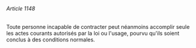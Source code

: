###### Article 1148

Toute personne incapable de contracter peut néanmoins accomplir seule les actes courants autorisés par la loi ou l'usage, pourvu qu'ils soient conclus à des conditions normales.

